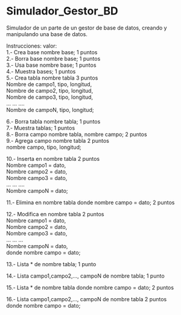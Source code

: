 # Simulador_Gestor_BD
Simulador de un parte de un gestor de base de datos, creando y manipulando una base de datos.  

Instrucciones:                  valor:  
1.- Crea base nombre base;      1 puntos  
2.- Borra base nombre base;     1 puntos  
3.- Usa base nombre base;       1 puntos  
4.- Muestra bases;              1 puntos  
5.- Crea tabla nombre tabla     3 puntos  
      Nombre de campo1, tipo, longitud,  
      Nombre de campo2, tipo, longitud,  
      Nombre de campo3, tipo, longitud,  
      ...               ...   ....  
      Nombre de campoN, tipo, longitud;  
      
6.- Borra tabla nombre tabla;   1 puntos  
7.- Muestra tablas;             1 puntos  
8.- Borra campo nombre tabla, nombre campo;   2 puntos  
9.- Agrega campo nombre tabla   2 puntos  
      nombre campo, tipo, longitud;  

10.- Inserta en nombre tabla 2 puntos  
      Nombre campo1 = dato,  
      Nombre campo2 = dato,  
      Nombre campo3 = dato,  
      ...    ...      ....  
      Nombre campoN = dato;  
        
11.- Elimina en nombre tabla donde nombre campo = dato;   2 puntos  
  
12.- Modifica en nombre tabla   2 puntos  
      Nombre campo1 = dato,  
      Nombre campo2 = dato,  
      Nombre campo3 = dato,  
      ...    ...      ...  
      Nombre campoN = dato,  
      donde nombre campo = dato;  
  
13.- Lista * de nombre tabla;   1 punto  
  
14.- Lista campo1,campo2,…, campoN de nombre tabla;     1 punto  
  
15.- Lista * de nombre tabla donde nombre campo = dato; 2 puntos  
  
16.- Lista campo1,campo2,…, campoN de nombre tabla      2 puntos  
      donde nombre campo = dato;  
